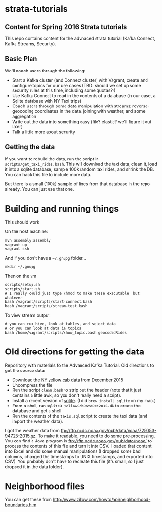 # strata-tutorials

Content for Spring 2016 Strata tutorials
----------------------------------------

This repo contains content for the advnaced strata tutorial (Kafka 
Connect, Kafka Streams, Security).

Basic Plan
----------
We'll coach users through the following:
* Start a Kafka cluster (and Connect cluster) with Vagrant, create and 
configure topics for our use cases (TBD: should we set up some security 
rules at this time, including some quotas?))
* Use Kafka Connect to read in the contents of a database (in our case, 
a Sqlite database with NY Taxi trips)
* Coach users through some data manipulation with streams: 
reverse-geocoding coordinates in the data, joining with weather, and 
some aggregation
* Write out the data into something easy (file? elastic? we'll figure 
it out later)
* Talk a little more about security

Getting the data
----------------

If you want to rebuild the data, run the script in 
```scripts/get_taxi_rides.bash```. This will download the taxi data, 
clean it, load it into a sqlite database, sample 100k random taxi rides,
and shrink  the DB. You can hack this file to include more data.

But there is a small (100k) sample of lines from that database in the
repo already. You can just use that one.

Building and running things
===========================
This should work

On the host machine:

    mvn assembly:assembly
    vagrant up
    vagrant ssh
    
And if you don't have a ```~/.gnupg``` folder...

    mkdir ~/.gnupg

Then on the vm

    scripts/setup.sh
    scripts/start.sh
    # I really could just type chmod to make these executable, but whatever
    bash /vagrant/scripts/start-connect.bash
    bash /vagrant/scripts/stream-test.bash
        
To view stream output

    # you can run hive, look at tables, and select data
    # or you can look at data in topics
    bash /home/vagrant/scripts/show_topic.bash geocodedRides


Old directions for getting the data
===================================

Repository with materials fo the Advanced Kafka Tutorial. Old 
directions to get the source data:

* Download the [NY yellow cab data](http://www.nyc.gov/html/tlc/html/about/trip_record_data.shtml) from December 2015
* Uncompress the file
* Run the script ```clean.bash``` to strip out the header (note that
 it just contains a little awk, so you don't really need a script).
* Install a recent version of [sqlite](https://www.sqlite.org/download.html).
 (I did ```brew install sqlite``` on my mac.)
* From a shell, run ```sqlite3 yellowCabDataDec2015.db``` to create the
 database and get a shell 
* Run the contents of the ```taxis.sql``` script to create the taxi 
data (and import the weather data).

I got the weather data from ftp://ftp.ncdc.noaa.gov/pub/data/noaa/725053-94728-2015.gz. 
To make it readable, you need to do some pre-processing. You can find a
Java program in ftp://ftp.ncdc.noaa.gov/pub/data/noaa/ to process the
contents of this file and turn it into CSV. I loaded that content into
Excel and did some manual manipulations (I dropped some bad columns,
changed the timestamps to UNIX timestamps, and exported into CSV). You
probably don't have to recreate this file (it's small, so I just 
dropped it in the data folder).


Neighborhood files
==================
You can get these from http://www.zillow.com/howto/api/neighborhood-boundaries.htm
